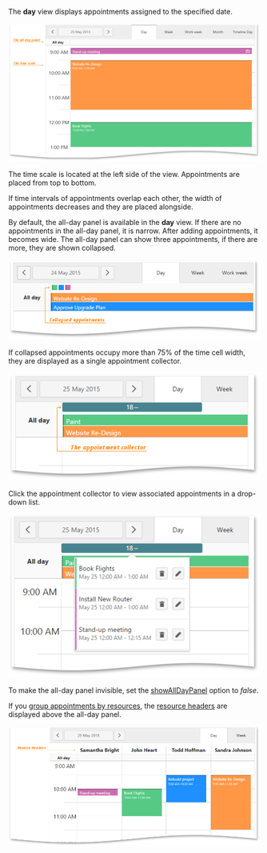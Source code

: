 The **day** view displays appointments assigned to the specified date.

![Day View](/images/UiWidgets/Scheduler_Day_View.png)

The time scale is located at the left side of the view. Appointments are placed from top to bottom.

If time intervals of appointments overlap each other, the width of appointments decreases and they are placed alongside.

By default, the all-day panel is available in the **day** view. If there are no appointments in the all-day panel, it is narrow. After adding appointments, it becomes wide. The all-day panel can show three appointments, if there are more, they are shown collapsed. 

![Collapsed appointments](/images/UiWidgets/Scheduler_Day_Collapsed_Appointments.png)

If collapsed appointments occupy more than 75% of the time cell width, they are displayed as a single appointment collector. 

![Appointment Collector](/images/UiWidgets/Scheduler_Day_Appointment_Collector.png)

Click the appointment collector to view associated appointments in a drop-down list. 

![Drop-down List of Appointments](/images/UiWidgets/Scheduler_Day_DropDown_List.png)

To make the all-day panel invisible, set the [showAllDayPanel](/api-reference/10%20UI%20Widgets/dxScheduler/1%20Configuration/showAllDayPanel.md '/Documentation/ApiReference/UI_Widgets/dxScheduler/Configuration/#showAllDayPanel') option to *false*. 

If you [group appointments by resources](/concepts/05%20Widgets/Scheduler/40%20Resources/030%20Group%20Appointments%20by%20Resources.md '/Documentation/Guide/Widgets/Scheduler/Resources/#Group_Appointments_by_Resources'), the [resource headers](/concepts/05%20Widgets/Scheduler/10%20Visual%20Elements/040%20Resource%20Headers.md '/Documentation/Guide/Widgets/Scheduler/Visual_Elements/#Resource_Headers') are displayed above the all-day panel.

![Resource headers](/images/UiWidgets/Scheduler_Day_Resource_Headers.png)
